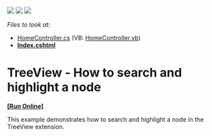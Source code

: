 <!-- default badges list -->
![](https://img.shields.io/endpoint?url=https://codecentral.devexpress.com/api/v1/VersionRange/128553104/14.1.3%2B)
[![](https://img.shields.io/badge/Open_in_DevExpress_Support_Center-FF7200?style=flat-square&logo=DevExpress&logoColor=white)](https://supportcenter.devexpress.com/ticket/details/E4786)
[![](https://img.shields.io/badge/📖_How_to_use_DevExpress_Examples-e9f6fc?style=flat-square)](https://docs.devexpress.com/GeneralInformation/403183)
<!-- default badges end -->
<!-- default file list -->
*Files to look at*:

* [HomeController.cs](./CS/DXWebApplication1/Controllers/HomeController.cs) (VB: [HomeController.vb](./VB/DXWebApplication1/Controllers/HomeController.vb))
* **[Index.cshtml](./CS/DXWebApplication1/Views/Home/Index.cshtml)**
<!-- default file list end -->
# TreeView - How to search and highlight a node
<!-- run online -->
**[[Run Online]](https://codecentral.devexpress.com/e4786/)**
<!-- run online end -->


<p>This example demonstrates how to search and highlight a node in the TreeView extension.</p>

<br/>



